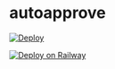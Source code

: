 # autoapprove

[![Deploy](https://www.herokucdn.com/deploy/button.svg)](https://heroku.com/deploy?template=https://github.com/Jiyad777/Prince)

[![Deploy on Railway](https://railway.app/button.svg)](https://railway.app/new/template/o75p9_)
